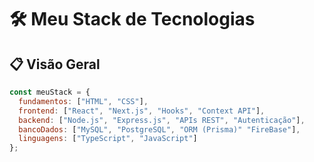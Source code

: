 # 🛠️ Meu Stack de Tecnologias

## 📋 Visão Geral

```js
const meuStack = {
  fundamentos: ["HTML", "CSS"],
  frontend: ["React", "Next.js", "Hooks", "Context API"],
  backend: ["Node.js", "Express.js", "APIs REST", "Autenticação"],
  bancoDados: ["MySQL", "PostgreSQL", "ORM (Prisma)" "FireBase"],
  linguagens: ["TypeScript", "JavaScript"]
};
